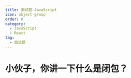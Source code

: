 ```yaml
---
title: 面试题-JavaScript
icon: object-group
order: 0
category:
  - JavaScript
  - React
tag:
  - 面试题
---
```


# 小伙子，你讲一下什么是闭包？
